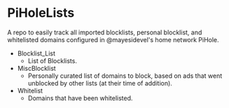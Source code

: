 # PiHoleLists

A repo to easily track all imported blocklists, personal blocklist, and whitelisted domains configured in @mayesidevel's home network PiHole.

* Blocklist_List
  * List of Blocklists.
* MiscBlocklist
  * Personally curated list of domains to block, based on ads that went unblocked by other lists (at their time of addition).
* Whitelist
  * Domains that have been whitelisted.

